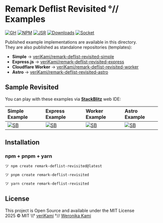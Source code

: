 # Remark Deflist Revisited °// Examples

[![GH][GH Badge]][GH]
[![NPM][NPM Badge]][NPM]
[![JSR][JSR Badge]][JSR]
[![Downloads][Downloads Badge]][Downloads]
[![Socket][Socket Badge]][Socket]

Published example implementations are available in this directory.  
They are also published as standalone repositories (templates):

- **Simple** → [veriKami/remark-deflist-revisited-simple][+:simple]
- **Express.js** → [veriKami/remark-deflist-revisited-express][+:express]
- **Cloudflare Worker** → [veriKami/remark-deflist-revisited-worker][+:worker]
- **Astro** → [veriKami/remark-deflist-revisited-astro][+:astro]

## Sample Revisited

You can play with these examples via **[StackBlitz]** web IDE:

| Simple Example        | Express Example       | Worker Example        | Astro Example         |
|:----------------------|:----------------------|:----------------------|:----------------------|
|[![SB][SB Badge]][SB_s]|[![SB][SB Badge]][SB_e]|[![SB][SB Badge]][SB_w]|[![SB][SB Badge]][SB_a]|

## Installation

### npm + pnpm + yarn

```bash
ツ npm create remark-deflist-revisited@latest
```
```bash
ツ pnpm create remark-deflist-revisited
```
```bash
ツ yarn create remark-deflist-revisited
```

<!--
### Cloudflare Worker demo (via module itself)

```bash
ツ npx @verikami/remark-deflist-revisited@latest
ツ npx @verikami/remark-deflist-revisited --help
```
-->

## License

This project is Open Source and available under the MIT License  
2025 © MIT \\\° [veriKami] °// [Weronika Kami]

[veriKami]: https://verikami.com
[Weronika Kami]: https://linkedin.com/in/verikami

[Remark]: https://github.com/remarkjs/remark
[remark-deflist]: https://www.npmjs.com/package/remark-deflist
[Bun]: https://bun.sh
[Deno]: https://deno.com
[Cloudflare Workers]: https://workers.cloudflare.com
[Astro]: https://astro.build
[StackBlitz]: https://stackblitz.com

[page]: https://verikami.github.io/remark-deflist-revisited
[inline]: https://verikami.github.io/remark-deflist-revisited/script.esm.sh.html
[generated]: https://verikami.github.io/remark-deflist-revisited/generated

[module]: https://github.com/veriKami/remark-deflist-revisited
[+:simple]: https://github.com/veriKami/remark-deflist-revisited-simple
[+:express]: https://github.com/veriKami/remark-deflist-revisited-express
[+:worker]: https://github.com/veriKami/remark-deflist-revisited-worker
[+:astro]: https://github.com/veriKami/remark-deflist-revisited-astro

[GH Badge]: https://img.shields.io/badge/GitHub-Repository-blue?logo=github
[GH]: https://github.com/veriKami/remark-deflist-revisited

[CC Badge]: https://codecov.io/github/veriKami/remark-deflist-revisited/graph/badge.svg?token=0EWE7CIAVI
[CC]: https://codecov.io/github/veriKami/remark-deflist-revisited

[CI Badge]: https://github.com/veriKami/remark-deflist-revisited/actions/workflows/publish.yml/badge.svg
[CI]: https://github.com/veriKami/remark-deflist-revisited/actions/workflows/publish.yml

[NPM Badge]: https://img.shields.io/npm/v/@verikami/remark-deflist-revisited?logo=npm&logoColor=white&labelColor=crimson&color=black
[NPM]: https://www.npmjs.com/package/@verikami/remark-deflist-revisited

[JSR Badge]: https://jsr.io/badges/@verikami/remark-deflist-revisited
[JSR]: https://jsr.io/@verikami/remark-deflist-revisited

[Downloads Badge]: https://img.shields.io/npm/dm/@verikami/remark-deflist-revisited.svg
[Downloads]: https://www.npmjs.com/package/@verikami/remark-deflist-revisited

[Socket Badge]: https://badge.socket.dev/npm/package/@verikami/remark-deflist-revisited
[Socket]: https://socket.dev/npm/package/@verikami/remark-deflist-revisited

[SB Badge]: https://developer.stackblitz.com/img/open_in_stackblitz_small.svg
[SB_s]: https://stackblitz.com/github/veriKami/remark-deflist-revisited-simple?startScript=start
[SB_e]: https://stackblitz.com/github/veriKami/remark-deflist-revisited-express?startScript=start
[SB_w]: https://stackblitz.com/github/veriKami/remark-deflist-revisited-worker?startScript=dev
[SB_a]: https://stackblitz.com/github/veriKami/remark-deflist-revisited-astro?startScript=dev

[SB_s_]: https://stackblitz.com/github/veriKami/remark-deflist-revisited/tree/main/samples/simple?startScript=start
[SB_e_]: https://stackblitz.com/github/veriKami/remark-deflist-revisited/tree/main/samples/express?startScript=start
[SB_w_]: https://stackblitz.com/github/veriKami/remark-deflist-revisited/tree/main/samples/worker?startScript=dev
[SB_a_]: https://stackblitz.com/github/veriKami/remark-deflist-revisited/tree/main/samples/astro?startScript=dev

